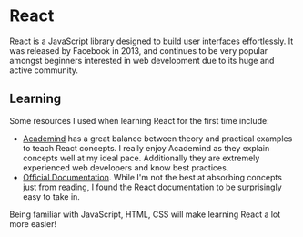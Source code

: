 # React

React is a JavaScript library designed to build user interfaces effortlessly. It was released by Facebook in 2013, and continues to be very popular amongst beginners interested in web development due to its huge and active community.

## Learning

Some resources I used when learning React for the first time include:

* [Academind](https://www.youtube.com/watch?v=JPT3bFIwJYA&list=PL55RiY5tL51oyA8euSROLjMFZbXaV7skS) has a great balance between theory and practical examples to teach React concepts. I really enjoy Academind as they explain concepts well at my ideal pace. Additionally they are extremely experienced web developers and know best practices.
* [Official Documentation](https://reactjs.org/tutorial/tutorial.html). While I'm not the best at absorbing concepts just from reading, I found the React documentation to be surprisingly easy to take in.

Being familiar with JavaScript, HTML, CSS will make learning React a lot more easier!

